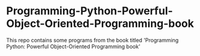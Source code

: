 # Programming-Python-Powerful-Object-Oriented-Programming-book
This repo contains some programs from the book titled 'Programming Python: Powerful Object-Oriented Programming book'
